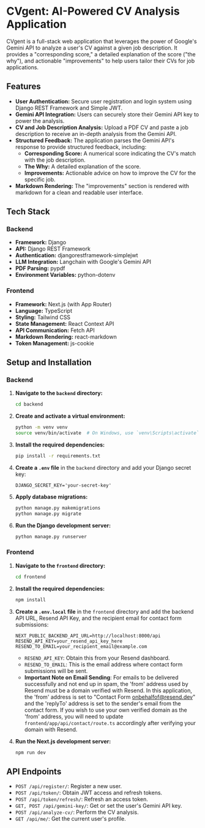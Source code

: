 # CVgent: AI-Powered CV Analysis Application

CVgent is a full-stack web application that leverages the power of Google's Gemini API to analyze a user's CV against a given job description. It provides a "corresponding score," a detailed explanation of the score ("the why"), and actionable "improvements" to help users tailor their CVs for job applications.

## Features

*   **User Authentication:** Secure user registration and login system using Django REST Framework and Simple JWT.
*   **Gemini API Integration:** Users can securely store their Gemini API key to power the analysis.
*   **CV and Job Description Analysis:** Upload a PDF CV and paste a job description to receive an in-depth analysis from the Gemini API.
*   **Structured Feedback:** The application parses the Gemini API's response to provide structured feedback, including:
    *   **Corresponding Score:** A numerical score indicating the CV's match with the job description.
    *   **The Why:** A detailed explanation of the score.
    *   **Improvements:** Actionable advice on how to improve the CV for the specific job.
*   **Markdown Rendering:** The "improvements" section is rendered with markdown for a clean and readable user interface.

## Tech Stack

### Backend

*   **Framework:** Django
*   **API:** Django REST Framework
*   **Authentication:** djangorestframework-simplejwt
*   **LLM Integration:** Langchain with Google's Gemini API
*   **PDF Parsing:** pypdf
*   **Environment Variables:** python-dotenv

### Frontend

*   **Framework:** Next.js (with App Router)
*   **Language:** TypeScript
*   **Styling:** Tailwind CSS
*   **State Management:** React Context API
*   **API Communication:** Fetch API
*   **Markdown Rendering:** react-markdown
*   **Token Management:** js-cookie

## Setup and Installation

### Backend

1.  **Navigate to the `backend` directory:**
    ```bash
    cd backend
    ```
2.  **Create and activate a virtual environment:**
    ```bash
    python -m venv venv
    source venv/bin/activate  # On Windows, use `venv\Scripts\activate`
    ```
3.  **Install the required dependencies:**
    ```bash
    pip install -r requirements.txt
    ```
4.  **Create a `.env` file** in the `backend` directory and add your Django secret key:
    ```
    DJANGO_SECRET_KEY='your-secret-key'
    ```
5.  **Apply database migrations:**
    ```bash
    python manage.py makemigrations
    python manage.py migrate
    ```
6.  **Run the Django development server:**
    ```bash
    python manage.py runserver
    ```

### Frontend

1.  **Navigate to the `frontend` directory:**
    ```bash
    cd frontend
    ```
2.  **Install the required dependencies:**
    ```bash
    npm install
    ```
3.  **Create a `.env.local` file** in the `frontend` directory and add the backend API URL, Resend API Key, and the recipient email for contact form submissions:
    ```
    NEXT_PUBLIC_BACKEND_API_URL=http://localhost:8000/api
    RESEND_API_KEY=your_resend_api_key_here
    RESEND_TO_EMAIL=your_recipient_email@example.com
    ```
    *   `RESEND_API_KEY`: Obtain this from your Resend dashboard.
    *   `RESEND_TO_EMAIL`: This is the email address where contact form submissions will be sent.
    *   **Important Note on Email Sending**: For emails to be delivered successfully and not end up in spam, the 'from' address used by Resend must be a domain verified with Resend. In this application, the 'from' address is set to "Contact Form <onbehalfof@resend.dev>" and the 'replyTo' address is set to the sender's email from the contact form. If you wish to use your own verified domain as the 'from' address, you will need to update `frontend/app/api/contact/route.ts` accordingly after verifying your domain with Resend.

4.  **Run the Next.js development server:**
    ```bash
    npm run dev
    ```

## API Endpoints

*   `POST /api/register/`: Register a new user.
*   `POST /api/token/`: Obtain JWT access and refresh tokens.
*   `POST /api/token/refresh/`: Refresh an access token.
*   `GET, POST /api/gemini-key/`: Get or set the user's Gemini API key.
*   `POST /api/analyze-cv/`: Perform the CV analysis.
*   `GET /api/me/`: Get the current user's profile.